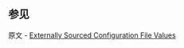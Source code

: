 ## 参见

原文 - [Externally Sourced Configuration File Values]( https://docs.mongodb.com/manual/reference/expansion-directives/ )

